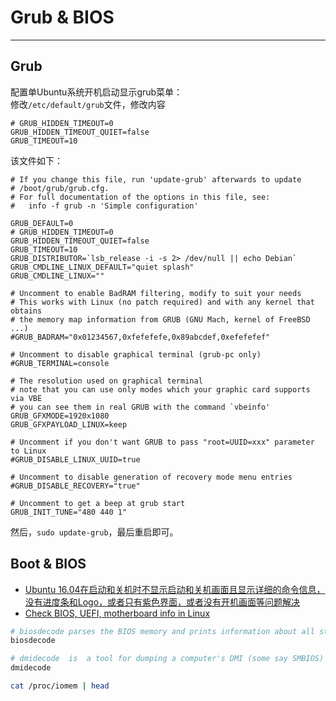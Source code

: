 # Grub & BIOS

-----

## Grub
配置单Ubuntu系统开机启动显示grub菜单：  
修改`/etc/default/grub`文件，修改内容  
```
# GRUB_HIDDEN_TIMEOUT=0
GRUB_HIDDEN_TIMEOUT_QUIET=false
GRUB_TIMEOUT=10
```
该文件如下：  
```
# If you change this file, run 'update-grub' afterwards to update
# /boot/grub/grub.cfg.
# For full documentation of the options in this file, see:
#   info -f grub -n 'Simple configuration'

GRUB_DEFAULT=0
# GRUB_HIDDEN_TIMEOUT=0
GRUB_HIDDEN_TIMEOUT_QUIET=false
GRUB_TIMEOUT=10
GRUB_DISTRIBUTOR=`lsb_release -i -s 2> /dev/null || echo Debian`
GRUB_CMDLINE_LINUX_DEFAULT="quiet splash"
GRUB_CMDLINE_LINUX=""

# Uncomment to enable BadRAM filtering, modify to suit your needs
# This works with Linux (no patch required) and with any kernel that obtains
# the memory map information from GRUB (GNU Mach, kernel of FreeBSD ...)
#GRUB_BADRAM="0x01234567,0xfefefefe,0x89abcdef,0xefefefef"

# Uncomment to disable graphical terminal (grub-pc only)
#GRUB_TERMINAL=console

# The resolution used on graphical terminal
# note that you can use only modes which your graphic card supports via VBE
# you can see them in real GRUB with the command `vbeinfo'
GRUB_GFXMODE=1920x1080
GRUB_GFXPAYLOAD_LINUX=keep

# Uncomment if you don't want GRUB to pass "root=UUID=xxx" parameter to Linux
#GRUB_DISABLE_LINUX_UUID=true

# Uncomment to disable generation of recovery mode menu entries
#GRUB_DISABLE_RECOVERY="true"

# Uncomment to get a beep at grub start
GRUB_INIT_TUNE="480 440 1"

```
然后，`sudo update-grub`，最后重启即可。

## Boot & BIOS

* [Ubuntu 16.04在启动和关机时不显示启动和关机画面且显示详细的命令信息，没有进度条和Logo，或者只有紫色界面，或者没有开机画面等问题解决](https://www.cnblogs.com/EasonJim/p/7130157.html?utm_source=itdadao&utm_medium=referral)
* [Check BIOS, UEFI, motherboard info in Linux](https://www.pcsuggest.com/check-bios-uefi-motherboard-info-in-linux/)


```bash
# biosdecode parses the BIOS memory and prints information about all structures (or entry points) it knows of
biosdecode

# dmidecode  is  a tool for dumping a computer's DMI (some say SMBIOS) table contents in a human-readable format
dmidecode

cat /proc/iomem | head
```
